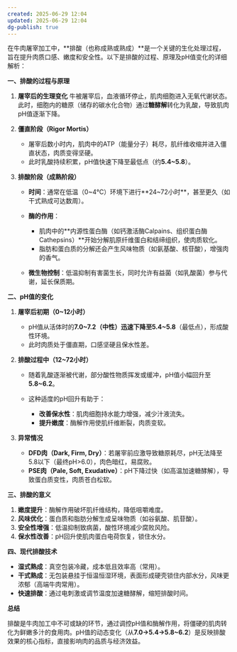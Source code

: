 ```yaml
---
created: 2025-06-29 12:04
updated: 2025-06-29 12:04
dg-publish: true
---
```



在牛肉屠宰加工中，**排酸（也称成熟或熟成）**是一个关键的生化处理过程，旨在提升肉质口感、嫩度和安全性。以下是排酸的过程、原理及pH值变化的详细解析：

**一、排酸的过程与原理**

1. **屠宰后的生理变化** 牛被屠宰后，血液循环停止，肌肉细胞进入无氧代谢状态。此时，细胞内的糖原（储存的碳水化合物）通过**糖酵解**转化为乳酸，导致肌肉pH值逐渐下降。
2. **僵直阶段（Rigor Mortis）**
    
    - 屠宰后数小时内，肌肉中的ATP（能量分子）耗尽，肌纤维收缩并进入僵直状态，肉质变得坚硬。
    - 此时乳酸持续积累，pH值快速下降至最低点（约**5.4~5.8**）。
3. **排酸阶段（成熟阶段）**
    
    - **时间**：通常在低温（0~4℃）环境下进行**24~72小时**，甚至更久（如干式熟成可达数周）。
    - **酶的作用**：
        
        - 肌肉中的**内源性蛋白酶（如钙激活酶Calpains、组织蛋白酶Cathepsins）**开始分解肌原纤维蛋白和结缔组织，使肉质软化。
        - 脂肪和蛋白质的分解还会产生风味物质（如氨基酸、核苷酸），增强肉的香气。
    - **微生物控制**：低温抑制有害菌生长，同时允许有益菌（如乳酸菌）参与代谢，延长保质期。

**二、pH值的变化**

1. **屠宰后初期（0~12小时）**
    
    - pH值从活体时的**7.0~7.2（中性）迅速下降至5.4~5.8**（最低点），形成酸性环境。
    - 此时肉质处于僵直期，口感坚硬且保水性差。
2. **排酸过程中（12~72小时）**
    
    - 随着乳酸逐渐被代谢，部分酸性物质挥发或缓冲，pH值小幅回升至**5.8~6.2**。
    - 这种适度的pH回升有助于：
        
        - **改善保水性**：肌肉细胞持水能力增强，减少汁液流失。
        - **提升嫩度**：酶解作用使肌纤维断裂，肉质变软。
3. **异常情况**
    
    - **DFD肉（Dark, Firm, Dry）**：若屠宰前应激导致糖原耗尽，pH无法降至5.8以下（最终pH>6.0），肉色暗红，易腐败。
    - **PSE肉（Pale, Soft, Exudative）**：pH下降过快（如高温加速糖酵解），导致蛋白质变性，肉质苍白松软。

**三、排酸的意义**

1. **嫩度提升**：酶解作用破坏肌纤维结构，降低咀嚼难度。
2. **风味优化**：蛋白质和脂肪分解生成呈味物质（如谷氨酸、肌苷酸）。
3. **安全性增强**：低温抑制致病菌，酸性环境减少腐败风险。
4. **保水性改善**：pH回升使肌肉蛋白电荷恢复，锁住水分。

**四、现代排酸技术**

- **湿式熟成**：真空包装冷藏，成本低且效率高（常用）。
- **干式熟成**：无包装悬挂于恒温恒湿环境，表面形成硬壳锁住内部水分，风味更浓郁（高端牛肉常用）。
- **快速排酸**：通过电刺激或调节温度加速糖酵解，缩短排酸时间。

**总结**

排酸是牛肉加工中不可或缺的环节，通过调控pH值和酶解作用，将僵硬的肌肉转化为鲜嫩多汁的食用肉。pH值的动态变化（从**7.0→5.4→5.8~6.2**）是反映排酸效果的核心指标，直接影响肉的品质与经济效益。